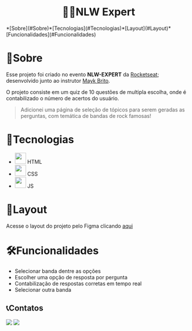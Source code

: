 <h1 align="center">🧑‍🚀NLW Expert</h1>
*[Sobre](#Sobre)*[Tecnologias](#Tecnologias)*[Layout](#Layout)*[Funcionalidades](#Funcionalidades)

# 📜Sobre
Esse projeto foi criado no evento **NLW-EXPERT** da [Rocketseat](https://www.rocketseat.com.br/);
desenvolvido junto ao instrutor [Mayk Brito](https://github.com/maykbrito).

O projeto consiste em um quiz de 10 questões de multipla escolha, onde é contabilizado o número de acertos do usuário.
> Adicionei uma página de seleção de tópicos para serem geradas as perguntas, com temática de bandas de rock famosas!

# 🤖Tecnologias
- <img src="https://cdn.jsdelivr.net/gh/devicons/devicon@latest/icons/html5/html5-original.svg" width="30" height="30"/> HTML
- <img src="https://cdn.jsdelivr.net/gh/devicons/devicon@latest/icons/css3/css3-original.svg" width="30" height="30"/> CSS
- <img src="https://cdn.jsdelivr.net/gh/devicons/devicon@latest/icons/javascript/javascript-original.svg" width="30" height="30"/> JS

# 🎨Layout
Acesse o layout do projeto pelo Figma clicando [aqui](https://www.figma.com/community/file/1336455726859616027)

# 🛠Funcionalidades
- Selecionar banda dentre as opções
- Escolher uma opção de resposta por pergunta
- Contabilização de respostas corretas em tempo real
- Selecionar outra banda

## 📞Contatos
<div>
  <a href="https://www.linkedin.com/in/raphael-oliveira-abba33203/" target="_blank"><img loading="lazy" src="https://img.shields.io/badge/-LinkedIn-%230077B5?style=for-the-badge&logo=linkedin&logoColor=white" target="_blank"></a>
  <a href = "mailto:raphael02oliveira@gmail.com"><img loading="lazy" src="https://img.shields.io/badge/Gmail-D14836?style=for-the-badge&logo=gmail&logoColor=white" target="_blank"></a>
</div>
